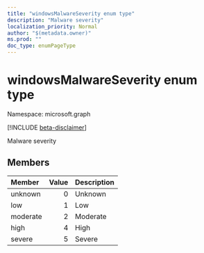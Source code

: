 ```yaml
---
title: "windowsMalwareSeverity enum type"
description: "Malware severity"
localization_priority: Normal
author: "$(metadata.owner)"
ms.prod: ""
doc_type: enumPageType
---
```


# windowsMalwareSeverity enum type

Namespace: microsoft.graph

[!INCLUDE [beta-disclaimer](../../includes/beta-disclaimer.md)]

Malware severity

## Members

| Member   | Value | Description |
| :------- | ----: | :---------- |
| unknown  | 0     | Unknown     |
| low      | 1     | Low         |
| moderate | 2     | Moderate    |
| high     | 4     | High        |
| severe   | 5     | Severe      |